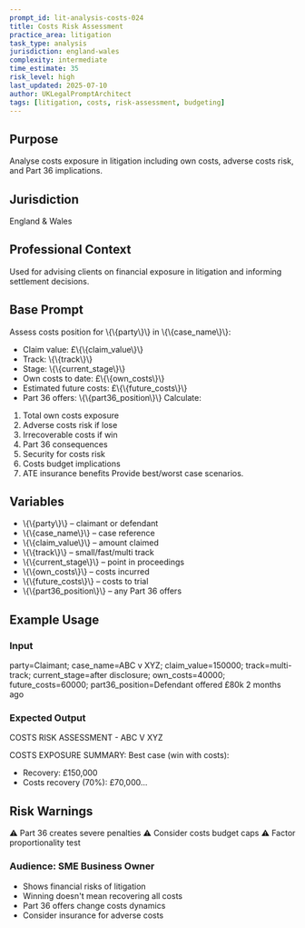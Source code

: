 ```yaml
---
prompt_id: lit-analysis-costs-024
title: Costs Risk Assessment
practice_area: litigation
task_type: analysis
jurisdiction: england-wales
complexity: intermediate
time_estimate: 35
risk_level: high
last_updated: 2025-07-10
author: UKLegalPromptArchitect
tags: [litigation, costs, risk-assessment, budgeting]
---
```


## Purpose
Analyse costs exposure in litigation including own costs, adverse costs risk, and Part 36 implications.

## Jurisdiction
England & Wales

## Professional Context
Used for advising clients on financial exposure in litigation and informing settlement decisions.

## Base Prompt
Assess costs position for \\{\\{party\\}\\} in \\{\\{case_name\\}\\}:
- Claim value: £\\{\\{claim_value\\}\\}
- Track: \\{\\{track\\}\\}
- Stage: \\{\\{current_stage\\}\\}
- Own costs to date: £\\{\\{own_costs\\}\\}
- Estimated future costs: £\\{\\{future_costs\\}\\}
- Part 36 offers: \\{\\{part36_position\\}\\}
Calculate:
1. Total own costs exposure
2. Adverse costs risk if lose
3. Irrecoverable costs if win
4. Part 36 consequences
5. Security for costs risk
6. Costs budget implications
7. ATE insurance benefits
Provide best/worst case scenarios.

## Variables
- \\{\\{party\\}\\} – claimant or defendant
- \\{\\{case_name\\}\\} – case reference
- \\{\\{claim_value\\}\\} – amount claimed
- \\{\\{track\\}\\} – small/fast/multi track
- \\{\\{current_stage\\}\\} – point in proceedings
- \\{\\{own_costs\\}\\} – costs incurred
- \\{\\{future_costs\\}\\} – costs to trial
- \\{\\{part36_position\\}\\} – any Part 36 offers

## Example Usage
### Input
party=Claimant; case_name=ABC v XYZ; claim_value=150000; track=multi-track; current_stage=after disclosure; own_costs=40000; future_costs=60000; part36_position=Defendant offered £80k 2 months ago

### Expected Output
COSTS RISK ASSESSMENT - ABC V XYZ

COSTS EXPOSURE SUMMARY:
Best case (win with costs):
- Recovery: £150,000
- Costs recovery (70%): £70,000...

## Risk Warnings
⚠️ Part 36 creates severe penalties
⚠️ Consider costs budget caps
⚠️ Factor proportionality test

### Audience: SME Business Owner
- Shows financial risks of litigation
- Winning doesn't mean recovering all costs
- Part 36 offers change costs dynamics
- Consider insurance for adverse costs
